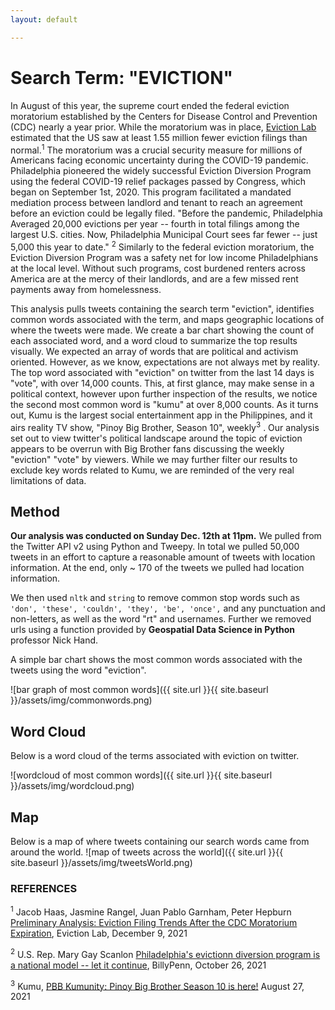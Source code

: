 ```yaml
---
layout: default

---
```


# Search Term: "EVICTION"
  
In August of this year, the supreme court ended the federal eviction moratorium established by the Centers for Disease Control and Prevention (CDC) nearly a year prior. While the moratorium was in place, [Eviction Lab](https://evictionlab.org/) estimated that the US saw at least 1.55 million fewer eviction filings than normal.<sup>1</sup> The moratorium was a crucial security measure for millions of Americans facing economic uncertainty during the COVID-19 pandemic. Philadelphia pioneered the widely successful Eviction Diversion Program using the federal COVID-19 relief packages passed by Congress, which began on September 1st, 2020. This program facilitated a mandated mediation process between landlord and tenant to reach an agreement before an eviction could be legally filed.  "Before the pandemic, Philadelphia Averaged 20,000 evictions per year -- fourth in total filings among the largest U.S. cities. Now, Philadelphia Municipal Court sees far fewer -- just 5,000 this year to date." <sup>2</sup>  Similarly to the federal eviction moratorium, the Eviction Diversion Program was a safety net for low income Philadelphians at the local level. Without such programs, cost burdened renters across America are at the mercy of their landlords, and are a few missed rent payments away from homelessness.

This analysis pulls tweets containing the search term "eviction", identifies common words associated with the term, and maps geographic locations of where the tweets were made. We create a bar chart showing the count of each associated word, and a word cloud to summarize the top results visually. We expected an array of words that are political and activism oriented. However, as we know, expectations are not always met by reality. The top word associated with "eviction" on twitter from the last 14 days is "vote", with over 14,000 counts. This, at first glance, may make sense in a political context, however upon further inspection of the results, we notice the second most common word is "kumu" at over 8,000 counts. As it turns out, Kumu is the largest social entertainment app in the Philippines, and it airs reality TV show, "Pinoy Big Brother, Season 10", weekly<sup>3</sup> . Our analysis set out to view twitter's political landscape around the topic of eviction appears to be overrun with Big Brother fans discussing the weekly "eviction" "vote" by viewers. While we may further filter our results to exclude key words related to Kumu, we are reminded of the very real limitations of data.


## Method

 **Our analysis was conducted on Sunday Dec. 12th at 11pm.**
We pulled from the Twitter API v2 using Python and Tweepy. In total we pulled 50,000 tweets in an effort to capture a reasonable amount of tweets with location information. At the end, only ~ 170 of the tweets we pulled had location information.

We then used `nltk` and `string` to remove common stop words such as `'don', 'these', 'couldn', 'they', 'be', 'once',` and any punctuation and non-letters, as well as the word "rt" and usernames. Further we removed urls using a function provided by **Geospatial Data Science in Python** professor Nick Hand.

A simple bar chart shows the most common words associated with the tweets using the word "eviction".

![bar graph of most common words]({{ site.url }}{{ site.baseurl }}/assets/img/commonwords.png)


## Word Cloud

Below is a word cloud of the terms associated with eviction on twitter.

![wordcloud of most common words]({{ site.url }}{{ site.baseurl }}/assets/img/wordcloud.png)


## Map

Below is a map of where tweets containing our search words came from around the world.
![map of tweets across the world]({{ site.url }}{{ site.baseurl }}/assets/img/tweetsWorld.png)

### REFERENCES

<sup>1</sup> Jacob Haas, Jasmine Rangel, Juan Pablo Garnham, Peter Hepburn [Preliminary Analysis: Eviction Filing Trends After the CDC Moratorium Expiration](https://evictionlab.org/updates/research/eviction-filing-trends-after-cdc-moratorium/), Eviction Lab, December 9, 2021

<sup>2</sup> U.S. Rep. Mary Gay Scanlon [Philadelphia's evictionn diversion program is a national model -- let it continue](https://billypenn.com/2021/10/26/philadelphia-eviction-diversion-program-rental-assistance-pa-supreme-court-scanlon/), BillyPenn, October 26, 2021

<sup>3</sup> Kumu, [PBB Kumunity: Pinoy Big Brother Season 10 is here!](https://blog.kumu.ph/pbb-kumunity-pinoy-big-brother-season-10/) August 27, 2021
